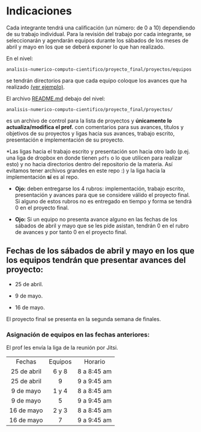 # Indicaciones

Cada integrante tendrá una calificación (un número: de 0 a 10) dependiendo de su trabajo individual. Para la revisión del trabajo por cada integrante, se seleccionarán y agendarán equipos durante los sábados de los meses de abril y mayo en los que se deberá exponer lo que han realizado.

En el nivel:  

`analisis-numerico-computo-cientifico/proyecto_final/proyectos/equipos`

se tendrán directorios para que cada equipo coloque los avances que ha realizado [(ver ejemplo)](../proyectos/equipos/equipo_ejemplo).


El archivo [README.md](../proyectos) debajo del nivel:

 `analisis-numerico-computo-cientifico/proyecto_final/proyectos/
` 

es un archivo de control para la lista de proyectos y **únicamente lo actualiza/modifica el prof.** con comentarios para sus avances, títulos y objetivos de su proyectos y ligas hacia sus avances, trabajo escrito, presentación e implementación de su proyecto.

*Las ligas hacia el trabajo escrito y presentación son hacia otro lado (p.ej. una liga de dropbox en donde tienen `pdfs` o lo que utilicen para realizar esto) y no hacia directorios dentro del repositorio de la materia. Así evitamos tener archivos grandes en este repo :) y la liga hacia la implementación **sí** es al repo.

* **Ojo:** deben entregarse los 4 rubros: implementación, trabajo escrito, presentación y avances para que se considere válido el proyecto final. Si alguno de estos rubros no es entregado en tiempo y forma se tendrá 0 en el proyecto final.

* **Ojo:** Si un equipo no presenta avance alguno en las fechas de los sábados de abril y mayo que se les pide asistan, tendrán 0 en el rubro de avances y por tanto 0 en el proyecto final. 

 ## Fechas de los sábados de abril y mayo en los que los equipos tendrán que presentar avances  del proyecto:

* 25 de abril.

* 9 de mayo.

* 16 de mayo. 


El proyecto final se presenta en la segunda semana de finales.


### Asignación de equipos en las fechas anteriores:

El prof les envía la liga de la reunión por Jitsi.

||||
|:---:|:---:|:---:|
|Fechas|Equipos|Horario|
|25 de abril|6 y 8|8 a 8:45 am|
|25 de abril|9|9 a 9:45 am|
|9 de mayo|1 y 4|8 a 8:45 am|
|9 de mayo|5|9 a 9:45 am|
|16 de mayo|2 y 3|8 a 8:45 am|
|16 de mayo|7|9 a 9:45 am|







